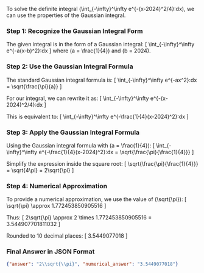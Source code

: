 To solve the definite integral \(\int_{-\infty}^\infty e^{-(x-2024)^2/4}\:dx\), we can use the properties of the Gaussian integral.

### Step 1: Recognize the Gaussian Integral Form

The given integral is in the form of a Gaussian integral:
\[ \int_{-\infty}^\infty e^{-a(x-b)^2}\:dx \]
where \(a = \frac{1}{4}\) and \(b = 2024\).

### Step 2: Use the Gaussian Integral Formula

The standard Gaussian integral formula is:
\[ \int_{-\infty}^\infty e^{-ax^2}\:dx = \sqrt{\frac{\pi}{a}} \]

For our integral, we can rewrite it as:
\[ \int_{-\infty}^\infty e^{-(x-2024)^2/4}\:dx \]

This is equivalent to:
\[ \int_{-\infty}^\infty e^{-\frac{1}{4}(x-2024)^2}\:dx \]

### Step 3: Apply the Gaussian Integral Formula

Using the Gaussian integral formula with \(a = \frac{1}{4}\):
\[ \int_{-\infty}^\infty e^{-\frac{1}{4}(x-2024)^2}\:dx = \sqrt{\frac{\pi}{\frac{1}{4}}} \]

Simplify the expression inside the square root:
\[ \sqrt{\frac{\pi}{\frac{1}{4}}} = \sqrt{4\pi} = 2\sqrt{\pi} \]

### Step 4: Numerical Approximation

To provide a numerical approximation, we use the value of \(\sqrt{\pi}\):
\[ \sqrt{\pi} \approx 1.772453850905516 \]

Thus:
\[ 2\sqrt{\pi} \approx 2 \times 1.772453850905516 = 3.544907701811032 \]

Rounded to 10 decimal places:
\[ 3.5449077018 \]

### Final Answer in JSON Format

```json
{"answer": "2\\sqrt{\\pi}", "numerical_answer": "3.5449077018"}
```